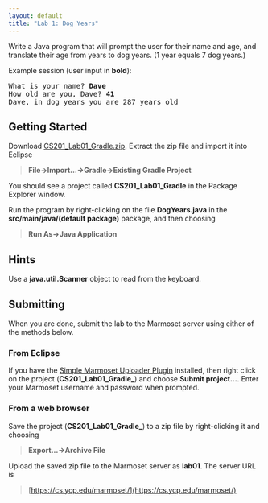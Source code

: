 ```yaml
---
layout: default
title: "Lab 1: Dog Years"
---
```


Write a Java program that will prompt the user for their name and age, and translate their age from years to dog years. (1 year equals 7 dog years.)

Example session (user input in **bold**):

<pre>
What is your name? <b>Dave</b>
How old are you, Dave? <b>41</b>
Dave, in dog years you are 287 years old
</pre>

## Getting Started

Download [CS201\_Lab01\_Gradle.zip](CS201_Lab01_Gradle.zip). Extract the zip file and import it into Eclipse

> **File&rarr;Import...&rarr;Gradle&rarr;Existing Gradle Project**

You should see a project called **CS201\_Lab01\_Gradle** in the Package Explorer window.

Run the program by right-clicking on the file **DogYears.java** in the **src/main/java/(default package)** package, and then choosing

> **Run As&rarr;Java Application**

## Hints

Use a **java.util.Scanner** object to read from the keyboard.

## Submitting

When you are done, submit the lab to the Marmoset server using either of the methods below.

### From Eclipse

If you have the [Simple Marmoset Uploader Plugin](../resources/index.html) installed, then right click on the project (**CS201\_Lab01\_Gradle_**) and choose **Submit project...**. Enter your Marmoset username and password when prompted.

### From a web browser

Save the project (**CS201\_Lab01\_Gradle_**) to a zip file by right-clicking it and choosing

> **Export...&rarr;Archive File**

Upload the saved zip file to the Marmoset server as **lab01**. The server URL is

> [https://cs.ycp.edu/marmoset/](https://cs.ycp.edu/marmoset/)
